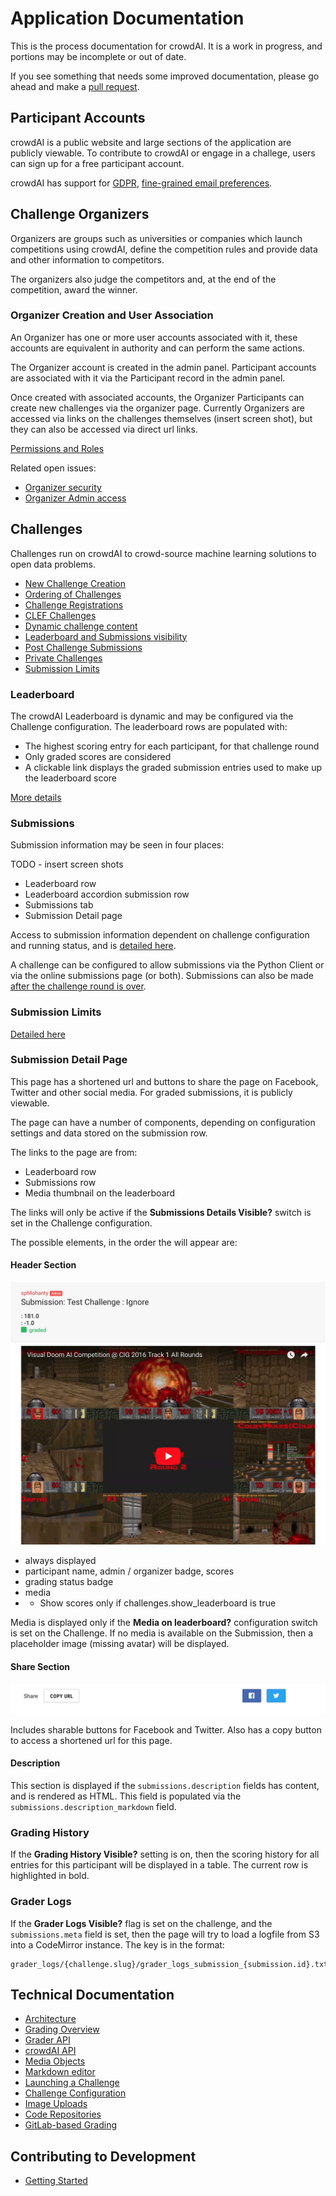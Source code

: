 # Application Documentation

This is the process documentation for crowdAI. It is a work in progress, and portions may be incomplete or out of date.

If you see something that needs some improved documentation, please go ahead and make a [pull request](https://github.com/crowdAI/crowdai/pulls).

## Participant Accounts

crowdAI is a public website and large sections of the application are publicly viewable. To contribute to crowdAI or engage in a challege, users can sign up for a free participant account.

crowdAI has support for [GDPR](./gdpr.md), [fine-grained email preferences](./email_preferences.md).

## Challenge Organizers

Organizers are groups such as universities or companies which launch competitions using crowdAI, define the competition rules and provide data and other information to competitors.

The organizers also judge the competitors and, at the end of the competition, award the winner.

### Organizer Creation and User Association

An Organizer has one or more user accounts associated with it, these accounts are equivalent in authority and can perform the same actions.

The Organizer account is created in the admin panel. Participant accounts are associated with it via the Participant record in the admin panel.

Once created with associated accounts, the Organizer Participants can create new challenges via the organizer page. Currently Organizers are accessed via links on the challenges themselves (insert screen shot), but they can also be accessed via direct url links.

[Permissions and Roles](./permissions_and_roles.md)

Related open issues:

- [Organizer security](https://github.com/crowdAI/crowdai/issues/862)
- [Organizer Admin access](https://github.com/crowdAI/crowdai/issues/869)


## Challenges

Challenges run on crowdAI to crowd-source machine learning solutions to open data problems.

- [New Challenge Creation](./new_challenge_creation.md)
- [Ordering of Challenges](./ordering_of_challenges.md)
- [Challenge Registrations](./challenge_registrations.md)
- [CLEF Challenges](./clef_challenges.md)
- [Dynamic challenge content](./dynamic_content.md)
- [Leaderboard and Submissions visibility](./leaderboard_submissions_visibility.md)
- [Post Challenge Submissions](./post_challenge_submissions.md)
- [Private Challenges](./private_challenges.md)
- [Submission Limits](./submission_limits.md)

### Leaderboard

The crowdAI Leaderboard is dynamic and may be configured via the Challenge configuration. The leaderboard rows are populated with:

- The highest scoring entry for each participant, for that challenge round
- Only graded scores are considered
- A clickable link displays the graded submission entries used to make up the leaderboard score

[More details](./leaderboard.md)

### Submissions

Submission information may be seen in four places:

TODO - insert screen shots

- Leaderboard row
- Leaderboard accordion submission row
- Submissions tab
- Submission Detail page

Access to submission information dependent on challenge configuration and running status, and is [detailed here](./leaderboard_submission_visibility.md).

A challenge can be configured to allow submissions via the Python Client or via the online submissions page (or both). Submissions can also be made [after the challenge round is over](./post_challenge_submissions.md).

### Submission Limits

[Detailed here](./submission_limits.md)

### Submission Detail Page

This page has a shortened url and buttons to share the page on Facebook, Twitter and other social media. For graded submissions, it is publicly viewable.

The page can have a number of components, depending on configuration settings and data stored on the submission row.

The links to the page are from:

- Leaderboard row
- Submissions row
- Media thumbnail on the leaderboard

The links will only be active if the **Submissions Details Visible?** switch is set in the Challenge configuration.

The possible elements, in the order the will appear are:

#### Header Section

![header](images/submissions/show/_header.png)

- always displayed
- participant name, admin / organizer badge, scores
- grading status badge
- media
- - Show scores only if challenges.show_leaderboard is true

Media is displayed only if the **Media on leaderboard?** configuration switch is set on the Challenge. If no media is available on the Submission, then a placeholder image (missing avatar) will be displayed.


#### Share Section

![header](images/submissions/show/_share.png)

Includes sharable buttons for Facebook and Twitter. Also has a copy button to access a shortened url for this page.

#### Description

This section is displayed if the ```submissions.description``` fields has content, and is rendered as HTML. This field is populated via the ```submissions.description_markdown``` field.

### Grading History

If the **Grading History Visible?** setting is on, then the scoring history for all entries for this participant will be displayed in a table. The current row is highlighted in bold.

### Grader Logs

If the **Grader Logs Visible?** flag is set on the challenge, and the ```submissions.meta``` field is set, then the page will try to load a logfile from S3 into a CodeMirror instance. The key is in the format:

```
grader_logs/{challenge.slug}/grader_logs_submission_{submission.id}.txt
```

## Technical Documentation

- [Architecture](./architecture.md)
- [Grading Overview](./grading_overview.md)
- [Grader API](./grader_api.md)
- [crowdAI API](./crowdai_api.md)
- [Media Objects](./media_objects_on_s3.md)
- [Markdown editor](./markdown_editor.md)
- [Launching a Challenge](./launching_a_challenge.md)
- [Challenge Configuration](./challenge_configuration.md)
- [Image Uploads](./image_uploads.md)
- [Code Repositories](./code_repositories.md)
- [GitLab-based Grading](./gitlab_based_grading.md)


## Contributing to Development

- [Getting Started](technical/getting_started.md)
